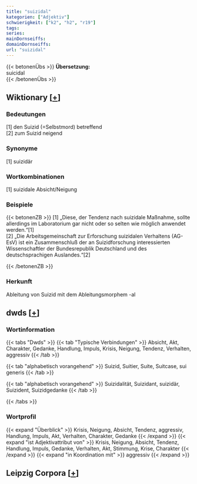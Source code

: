 ```yaml
---
title: "suizidal"
kategorien: ["Adjektiv"]
schwierigkeit: ["k2", "h2", "r19"]
tags:
series:
mainDornseiffs:
domainDornseiffs:
url: "suizidal"
---
```


{{< betonenÜbs >}}
**Übersetzung:**  
suicidal  
{{< /betonenÜbs >}}

## Wiktionary [[+](https://de.wiktionary.org/wiki/suizidal)]

### Bedeutungen
[1] den Suizid (=Selbstmord) betreffend  
[2] zum Suizid neigend  

### Synonyme
[1] suizidär  

### Wortkombinationen
[1] suizidale Absicht/Neigung  

### Beispiele
{{< betonenZB >}}
[1] „Diese, der Tendenz nach suizidale Maßnahme, sollte allerdings im Laboratorium gar nicht oder so selten wie möglich anwendet werden.“[1]  
[2] „Die Arbeitsgemeinschaft zur Erforschung suizidalen Verhaltens (AG-EsV) ist ein Zusammenschluß der an Suizidforschung interessierten Wissenschaftler der Bundesrepublik Deutschland und des deutschsprachigen Auslandes.“[2]  

{{< /betonenZB >}}
### Herkunft
Ableitung von Suizid mit dem Ableitungsmorphem -al  



## dwds [[+](https://www.dwds.de/wb/suizidal)]

### Wortinformation
{{< tabs "Dwds" >}}
{{< tab "Typische Verbindungen" >}}
Absicht, Akt, Charakter, Gedanke, Handlung, Impuls, Krisis, Neigung, Tendenz, Verhalten, aggressiv
{{< /tab >}}

{{< tab "alphabetisch vorangehend" >}}
Suizid, Suitier, Suite, Suitcase, sui generis
{{< /tab >}}

{{< tab "alphabetisch vorangehend" >}}
Suizidalität, Suizidant, suizidär, Suizident, Suizidgedanke
{{< /tab >}}

{{< /tabs >}}

### Wortprofil
{{< expand "Überblick" >}} Krisis, Neigung, Absicht, Tendenz, aggressiv, Handlung, Impuls, Akt, Verhalten, Charakter, Gedanke {{< /expand >}}
{{< expand "ist Adjektivattribut von" >}} Krisis, Neigung, Absicht, Tendenz, Handlung, Impuls, Gedanke, Verhalten, Akt, Stimmung, Krise, Charakter {{< /expand >}}
{{< expand "in Koordination mit" >}} aggressiv {{< /expand >}}

## Leipzig Corpora [[+](https://corpora.uni-leipzig.de/en/res?word=suizidal&corpusId=deu_newscrawl-public_2018)]

